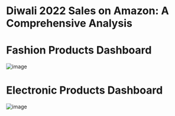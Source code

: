 # Diwali 2022 Sales on Amazon: A Comprehensive Analysis


# Fashion Products Dashboard
![image](https://user-images.githubusercontent.com/114976742/211363899-427aeafc-cedf-44eb-af10-d6506db49e38.png)

# Electronic Products Dashboard
![image](https://user-images.githubusercontent.com/114976742/211364244-0efe0e43-5b87-4148-b4c0-bad90ada6107.png)

